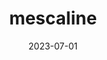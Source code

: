 ---
title: "mescaline"
date: 2023-07-01
hashtag: mescaline
type: hashtag
tags:
  - Schedule I
  - psychedelic
  - drug
---